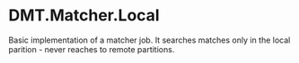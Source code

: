 ﻿DMT.Matcher.Local
=================

Basic implementation of a matcher job. It searches matches only in
the local parition - never reaches to remote partitions.